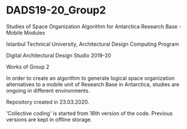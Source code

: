 # DADS19-20_Group2
Studies of Space Organization Algorithm for Antarctica Research Base - Mobile Modules


Istanbul Technical University, Architectural Design Computing Program

Digital Architectural Design Studio 2019-20

Works of Group 2


In order to create an algorithm to generate logical space organization alternatives to a mobile unit of Research Base in Antarctica, studies are ongoing in different environments.


Repository created in 23.03.2020.

'Collective coding' is started from 16th version of the code. Previous versions are kept in offline storage.
